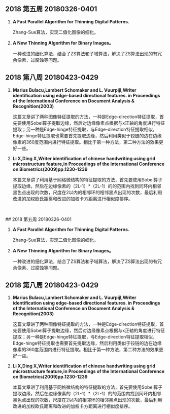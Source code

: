 ## 2018 第五周 20180326-0401

<ol>
  <li><b>
    A Fast Parallel Algorithm for Thinning Digital Patterns.
    </b></li>
  <p>
    Zhang-Sue算法，实现二值化图像的细化。
    </p>
  <li><b>
    A New Thinning Algorithm for Binary Images。
    </b></li>
  <p>
    一种改进的细化算法，结合了ZS算法和子域算法，解决了ZS算法出现的有冗余像素、过腐蚀等问题。
    </p>
  </ol>

## 2018 第八周 20180423-0429

<ol>
  <li>
    <b>Marius Bulacu,Lambert Schomaker and L. Vuurpijl,Writer identification using edge-based directional features.
in Proceedings of the International Conference on Document Analysis & Recognition(2003)
    </b></li>
  <p>
    这篇文章讲了两种图像特征提取的方法，一种是Edge-direction特征提取，首先要使用Sobel算子提取边缘，然后对边缘像素点根据与x正轴的角度进行特征提取；另一种是Edge-hinge特征提取，与Edge-direction特征提取相似，Edge-hinge特征提取也需要首先提取边缘，然后利用类似于铰链的边在边缘像素的360度范围内进行特征提取。相比于第一种方法，第二种方法的效果更好一些。
    </p>
  <li><b>
    Li X,Ding X,Writer identification of chinese handwriting using grid microstructure feature,in Proceedings of the International Conference on Biometrics(2009)pp.1230-1239
    </b></li>
  <p>
 本篇文章讲了利用基于网格微结构的特征提取的方法，首先要使用Sobel算子提取边缘，然后在边缘像素的（2L-1）*（2L-1）的的范围内找到同环内相邻黑色点出现的次数，尺度在2以内的相邻环的相邻黑点出现的次数，最后利用改进的加权欧氏距离和改进的加权卡方距离进行相似度排序。
    </p>
  </ol>
 ## 2018 第五周 20180326-0401

<ol>
  <li><b>
    A Fast Parallel Algorithm for Thinning Digital Patterns.
    </b></li>
  <p>
    Zhang-Sue算法，实现二值化图像的细化。
    </p>
  <li><b>
    A New Thinning Algorithm for Binary Images。
    </b></li>
  <p>
    一种改进的细化算法，结合了ZS算法和子域算法，解决了ZS算法出现的有冗余像素、过腐蚀等问题。
    </p>
  </ol>

## 2018 第八周 20180423-0429

<ol>
  <li>
    <b>Marius Bulacu,Lambert Schomaker and L. Vuurpijl,Writer identification using edge-based directional features.
in Proceedings of the International Conference on Document Analysis & Recognition(2003)
    </b></li>
  <p>
    这篇文章讲了两种图像特征提取的方法，一种是Edge-direction特征提取，首先要使用Sobel算子提取边缘，然后对边缘像素点根据与x正轴的角度进行特征提取；另一种是Edge-hinge特征提取，与Edge-direction特征提取相似，Edge-hinge特征提取也需要首先提取边缘，然后利用类似于铰链的边在边缘像素的360度范围内进行特征提取。相比于第一种方法，第二种方法的效果更好一些。
    </p>
  <li><b>
    Li X,Ding X,Writer identification of chinese handwriting using grid microstructure feature,in Proceedings of the International Conference on Biometrics(2009)pp.1230-1239
    </b></li>
  <p>
 本篇文章讲了利用基于网格微结构的特征提取的方法，首先要使用Sobel算子提取边缘，然后在边缘像素的（2L-1）*（2L-1）的的范围内找到同环内相邻黑色点出现的次数，尺度在2以内的相邻环的相邻黑点出现的次数，最后利用改进的加权欧氏距离和改进的加权卡方距离进行相似度排序。
    </p>
  </ol>

